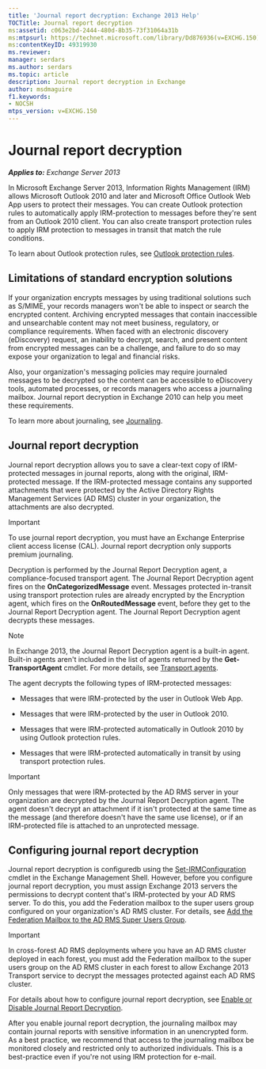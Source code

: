 ```yaml
---
title: 'Journal report decryption: Exchange 2013 Help'
TOCTitle: Journal report decryption
ms:assetid: c063e2bd-2444-480d-8b35-73f31064a31b
ms:mtpsurl: https://technet.microsoft.com/library/Dd876936(v=EXCHG.150)
ms:contentKeyID: 49319930
ms.reviewer: 
manager: serdars
ms.author: serdars
ms.topic: article
description: Journal report decryption in Exchange
author: msdmaguire
f1.keywords:
- NOCSH
mtps_version: v=EXCHG.150
---
```


# Journal report decryption

_**Applies to:** Exchange Server 2013_

In Microsoft Exchange Server 2013, Information Rights Management (IRM) allows Microsoft Outlook 2010 and later and Microsoft Office Outlook Web App users to protect their messages. You can create Outlook protection rules to automatically apply IRM-protection to messages before they're sent from an Outlook 2010 client. You can also create transport protection rules to apply IRM protection to messages in transit that match the rule conditions.

To learn about Outlook protection rules, see [Outlook protection rules](outlook-protection-rules-exchange-2013-help.md).

## Limitations of standard encryption solutions

If your organization encrypts messages by using traditional solutions such as S/MIME, your records managers won't be able to inspect or search the encrypted content. Archiving encrypted messages that contain inaccessible and unsearchable content may not meet business, regulatory, or compliance requirements. When faced with an electronic discovery (eDiscovery) request, an inability to decrypt, search, and present content from encrypted messages can be a challenge, and failure to do so may expose your organization to legal and financial risks.

Also, your organization's messaging policies may require journaled messages to be decrypted so the content can be accessible to eDiscovery tools, automated processes, or records managers who access a journaling mailbox. Journal report decryption in Exchange 2010 can help you meet these requirements.

To learn more about journaling, see [Journaling](journaling-exchange-2013-help.md).

## Journal report decryption

Journal report decryption allows you to save a clear-text copy of IRM-protected messages in journal reports, along with the original, IRM-protected message. If the IRM-protected message contains any supported attachments that were protected by the Active Directory Rights Management Services (AD RMS) cluster in your organization, the attachments are also decrypted.

> [!IMPORTANT]
> To use journal report decryption, you must have an Exchange Enterprise client access license (CAL). Journal report decryption only supports premium journaling.

Decryption is performed by the Journal Report Decryption agent, a compliance-focused transport agent. The Journal Report Decryption agent fires on the **OnCategorizedMessage** event. Messages protected in-transit using transport protection rules are already encrypted by the Encryption agent, which fires on the **OnRoutedMessage** event, before they get to the Journal Report Decryption agent. The Journal Report Decryption agent decrypts these messages.

> [!NOTE]
> In Exchange 2013, the Journal Report Decryption agent is a built-in agent. Built-in agents aren't included in the list of agents returned by the <STRONG>Get-TransportAgent</STRONG> cmdlet. For more details, see <A href="transport-agents-exchange-2013-help.md">Transport agents</A>.

The agent decrypts the following types of IRM-protected messages:

  - Messages that were IRM-protected by the user in Outlook Web App.

  - Messages that were IRM-protected by the user in Outlook 2010.

  - Messages that were IRM-protected automatically in Outlook 2010 by using Outlook protection rules.

  - Messages that were IRM-protected automatically in transit by using transport protection rules.

> [!IMPORTANT]
> Only messages that were IRM-protected by the AD&nbsp;RMS server in your organization are decrypted by the Journal Report Decryption agent. The agent doesn't decrypt an attachment if it isn't protected at the same time as the message (and therefore doesn't have the same use license), or if an IRM-protected file is attached to an unprotected message.

## Configuring journal report decryption

Journal report decryption is configuredb using the [Set-IRMConfiguration](/powershell/module/exchange/Set-IRMConfiguration) cmdlet in the Exchange Management Shell. However, before you configure journal report decryption, you must assign Exchange 2013 servers the permissions to decrypt content that's IRM-protected by your AD RMS server. To do this, you add the Federation mailbox to the super users group configured on your organization's AD RMS cluster. For details, see [Add the Federation Mailbox to the AD RMS Super Users Group](add-the-federation-mailbox-to-the-ad-rms-super-users-group-exchange-2013-help.md).

> [!IMPORTANT]
> In cross-forest AD&nbsp;RMS deployments where you have an AD&nbsp;RMS cluster deployed in each forest, you must add the Federation mailbox to the super users group on the AD&nbsp;RMS cluster in each forest to allow Exchange 2013 Transport service to decrypt the messages protected against each AD&nbsp;RMS cluster.

For details about how to configure journal report decryption, see [Enable or Disable Journal Report Decryption](enable-or-disable-journal-report-decryption-exchange-2013-help.md).

After you enable journal report decryption, the journaling mailbox may contain journal reports with sensitive information in an unencrypted form. As a best practice, we recommend that access to the journaling mailbox be monitored closely and restricted only to authorized individuals. This is a best-practice even if you're not using IRM protection for e-mail.
